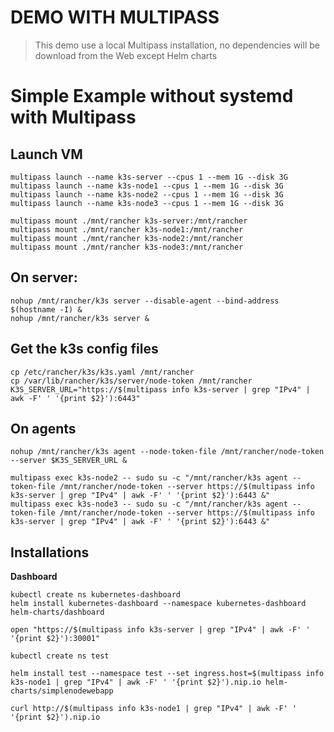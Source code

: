 DEMO WITH MULTIPASS
===================

> This demo use a local Multipass installation,
> no dependencies will be download from the Web except Helm charts

# Simple Example without systemd with Multipass

## Launch VM
```
multipass launch --name k3s-server --cpus 1 --mem 1G --disk 3G
multipass launch --name k3s-node1 --cpus 1 --mem 1G --disk 3G
multipass launch --name k3s-node2 --cpus 1 --mem 1G --disk 3G
multipass launch --name k3s-node3 --cpus 1 --mem 1G --disk 3G

multipass mount ./mnt/rancher k3s-server:/mnt/rancher
multipass mount ./mnt/rancher k3s-node1:/mnt/rancher
multipass mount ./mnt/rancher k3s-node2:/mnt/rancher
multipass mount ./mnt/rancher k3s-node3:/mnt/rancher
```

## On server:
```
nohup /mnt/rancher/k3s server --disable-agent --bind-address $(hostname -I) &
nohup /mnt/rancher/k3s server &
```

## Get the k3s config files
```
cp /etc/rancher/k3s/k3s.yaml /mnt/rancher
cp /var/lib/rancher/k3s/server/node-token /mnt/rancher
K3S_SERVER_URL="https://$(multipass info k3s-server | grep "IPv4" | awk -F' ' '{print $2}'):6443"
```

## On agents
```
nohup /mnt/rancher/k3s agent --node-token-file /mnt/rancher/node-token --server $K3S_SERVER_URL &

multipass exec k3s-node2 -- sudo su -c "/mnt/rancher/k3s agent --token-file /mnt/rancher/node-token --server https://$(multipass info k3s-server | grep "IPv4" | awk -F' ' '{print $2}'):6443 &"
multipass exec k3s-node3 -- sudo su -c "/mnt/rancher/k3s agent --token-file /mnt/rancher/node-token --server https://$(multipass info k3s-server | grep "IPv4" | awk -F' ' '{print $2}'):6443 &"
```

## Installations

**Dashboard**
```
kubectl create ns kubernetes-dashboard
helm install kubernetes-dashboard --namespace kubernetes-dashboard helm-charts/dashboard

open "https://$(multipass info k3s-server | grep "IPv4" | awk -F' ' '{print $2}'):30001"
```

```
kubectl create ns test

helm install test --namespace test --set ingress.host=$(multipass info k3s-node1 | grep "IPv4" | awk -F' ' '{print $2}').nip.io helm-charts/simplenodewebapp

curl http://$(multipass info k3s-node1 | grep "IPv4" | awk -F' ' '{print $2}').nip.io
```
